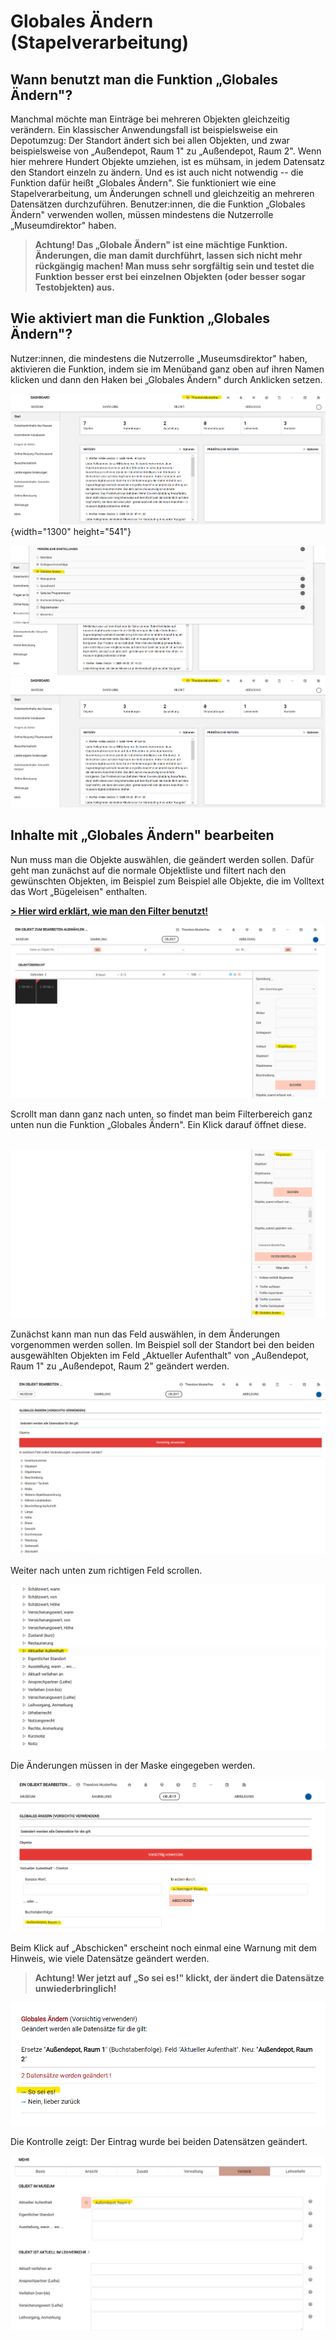 Globales Ändern (Stapelverarbeitung)
====================================

Wann benutzt man die Funktion „Globales Ändern"?
------------------------------------------------

Manchmal möchte man Einträge bei mehreren Objekten gleichzeitig
verändern. Ein klassischer Anwendungsfall ist beispielsweise ein
Depotumzug: Der Standort ändert sich bei allen Objekten, und zwar
beispielsweise von „Außendepot, Raum 1" zu „Außendepot, Raum 2". Wenn
hier mehrere Hundert Objekte umziehen, ist es mühsam, in jedem Datensatz
den Standort einzeln zu ändern. Und es ist auch nicht notwendig -- die
Funktion dafür heißt „Globales Ändern". Sie funktioniert wie eine
Stapelverarbeitung, um Änderungen schnell und gleichzeitig an mehreren
Datensätzen durchzuführen. Benutzer:innen, die die Funktion „Globales
Ändern" verwenden wollen, müssen mindestens die Nutzerrolle
„Museumdirektor" haben.

> **Achtung! Das „Globale Ändern" ist eine mächtige Funktion.
> Änderungen, die man damit durchführt, lassen sich nicht mehr
> rückgängig machen! Man muss sehr sorgfältig sein und testet die
> Funktion besser erst bei einzelnen Objekten (oder besser sogar
> Testobjekten) aus.**

Wie aktiviert man die Funktion „Globales Ändern"?
-------------------------------------------------

Nutzer:innen, die mindestens die Nutzerrolle „Museumsdirektor" haben,
aktivieren die Funktion, indem sie im Menüband ganz oben auf ihren Namen
klicken und dann den Haken bei „Globales Ändern" durch Anklicken setzen.

![](../../../assets/musdb/objects-list/persoenliche_Einstellungen_bearbeiten.png){width="1300"
height="541"}

![](../../../assets/musdb/objects-list/globales_aendern_aktivieren.png)
![](../../../assets/musdb/objects-list/persoenliche_Einstellungen_bearbeiten.png)

Inhalte mit „Globales Ändern" bearbeiten
----------------------------------------

Nun muss man die Objekte auswählen, die geändert werden sollen. Dafür
geht man zunächst auf die normale Objektliste und filtert nach den
gewünschten Objekten, im Beispiel zum Beispiel alle Objekte, die im
Volltext das Wort „Bügeleisen" enthalten.

[**\> Hier wird erklärt, wie man den Filter
benutzt!**](../../Objektsuche/Filtern.md)

![](../../../assets/musdb/objects-list/filtern_Buegeleisen_Volltext.png)

Scrollt man dann ganz nach unten, so findet man beim Filterbereich ganz
unten nun die Funktion „Globales Ändern". Ein Klick darauf öffnet diese.

 ![](../../../assets/musdb/objects-list/globales_aendern_1.png)

Zunächst kann man nun das Feld auswählen, in dem Änderungen vorgenommen
werden sollen. Im Beispiel soll der Standort bei den beiden ausgewählten
Objekten im Feld „Aktueller Aufenthalt" von „Außendepot, Raum 1" zu
„Außendepot, Raum 2" geändert werden.

![](../../../assets/musdb/objects-list/globales_aendern_2.png)

Weiter nach unten zum richtigen Feld scrollen.

![](../../../assets/musdb/objects-list/globales_aendern_3.png)

Die Änderungen müssen in der Maske eingegeben werden.

![](../../../assets/musdb/objects-list/globales_aendern_4.png)

Beim Klick auf „Abschicken" erscheint noch einmal eine Warnung mit dem
Hinweis, wie viele Datensätze geändert werden.

> **Achtung! Wer jetzt auf „So sei es!" klickt, der ändert die
> Datensätze unwiederbringlich!**

![](../../../assets/musdb/objects-list/globales_aendern_5.png)

Die Kontrolle zeigt: Der Eintrag wurde bei beiden Datensätzen geändert.

![](../../../assets/musdb/objects-list/feld_aktueller_aufenthalt.png)
